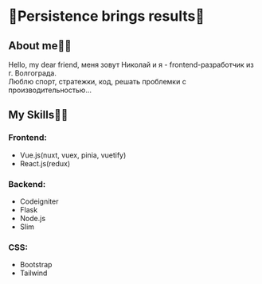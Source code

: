 # 🧨Persistence brings results🧨 

## About me🤷‍♂️
Hello, my dear friend, меня зовут Николай и я - frontend-разработчик из г. Волгограда.<br>
Люблю спорт, стратежки, код, решать проблемки с производительностью...<br>

## My Skills👨‍💻
### Frontend:
- Vue.js(nuxt, vuex, pinia, vuetify)
- React.js(redux)

### Backend:
- Codeigniter
- Flask
- Node.js
- Slim

### CSS:
- Bootstrap
- Tailwind
